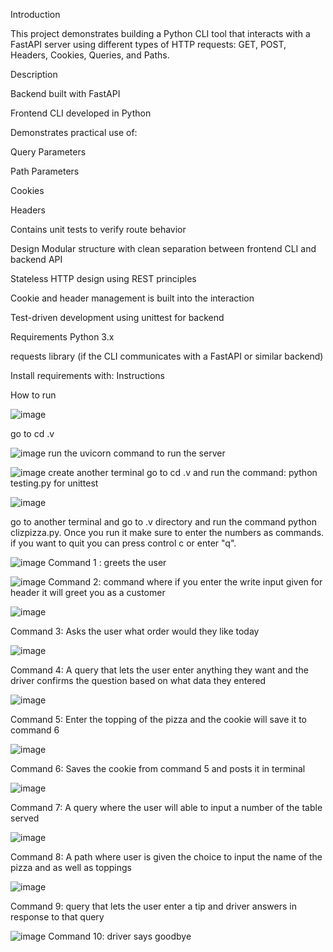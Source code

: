 Introduction


This project demonstrates building a Python CLI tool that interacts with a FastAPI server using different types of HTTP requests: GET, POST, Headers, Cookies, Queries, and Paths.

 Description

 
Backend built with FastAPI

Frontend CLI developed in Python

Demonstrates practical use of:

Query Parameters

Path Parameters

Cookies

Headers

Contains unit tests to verify route behavior

 Design
Modular structure with clean separation between frontend CLI and backend API

Stateless HTTP design using REST principles

Cookie and header management is built into the interaction

Test-driven development using unittest for backend


Requirements
Python 3.x

requests library (if the CLI communicates with a FastAPI or similar backend)

Install requirements with:
Instructions 

How to run 

![image](https://github.com/user-attachments/assets/6ccff914-31ea-4809-8c72-05048bf9466d)

go to cd .v 

![image](https://github.com/user-attachments/assets/177dba35-1b50-4605-80aa-34006c0a45bc)
run the uvicorn command to run the server

![image](https://github.com/user-attachments/assets/6fb09bfb-28d6-42ec-8b09-e7822d94034b)
create another terminal go to cd .v and run the command: python testing.py for unittest


![image](https://github.com/user-attachments/assets/a8718ec3-af73-495e-a7dd-af02673a691f)

go to another terminal and go to .v directory and run the command python clizpizza.py. Once you run it make sure to enter the numbers as commands. if you want to quit you can press control c or enter "q".



![image](https://github.com/user-attachments/assets/487be770-42a6-47f8-8e89-9e5b67af879a)
Command 1 : greets the user 

![image](https://github.com/user-attachments/assets/67970001-f517-4bf3-8c22-f404720a7b43)
Command 2: command where if you enter the write input given for header it will greet you as a customer 

![image](https://github.com/user-attachments/assets/41d3b727-0559-4b49-8956-c3d58d5ceb39)

Command 3: Asks the user what order would they like today 

![image](https://github.com/user-attachments/assets/bea0ecee-3289-4421-93ca-247a196c7cd9)

Command 4: A query that lets the user enter anything they want and the driver confirms the question based on what data they entered 

![image](https://github.com/user-attachments/assets/dd679025-d062-4e84-ae31-67f5df44c259)

Command 5: Enter the topping of the pizza and the cookie will save it to command 6 

![image](https://github.com/user-attachments/assets/583ee4b2-d77c-40bc-8db4-d54a57d13b5b)

Command 6: Saves the cookie from command 5 and posts it in terminal 

![image](https://github.com/user-attachments/assets/730027a5-63f0-4e7f-b4a1-d2d868c74cb8)

Command 7: A query where the user will able to input a number of the table served 

![image](https://github.com/user-attachments/assets/d56a335c-498c-41e9-9c8b-1fbab4167d8a)

Command 8: A path where user is given the choice to input the name of the pizza and as well as toppings

![image](https://github.com/user-attachments/assets/dca3eef6-68a3-4ce6-b475-93e4afbdcc7d)

Command 9: query that lets the user enter a tip and driver answers in response to that query 

![image](https://github.com/user-attachments/assets/4669d8b9-3917-4b70-89c3-2e8c97d09f12)
Command 10: driver says goodbye 










